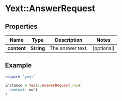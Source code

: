 # Yext::AnswerRequest

## Properties

| Name | Type | Description | Notes |
| ---- | ---- | ----------- | ----- |
| **content** | **String** | The answer text. | [optional] |

## Example

```ruby
require 'yext'

instance = Yext::AnswerRequest.new(
  content: null
)
```

